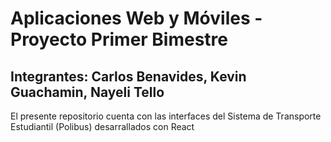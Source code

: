 # Aplicaciones Web y Móviles - Proyecto Primer Bimestre
## Integrantes: Carlos Benavides, Kevin Guachamin, Nayeli Tello

El presente repositorio cuenta con las interfaces del Sistema de Transporte Estudiantil (Polibus) desarrallados con React
